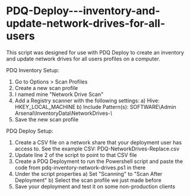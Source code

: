 # PDQ-Deploy---inventory-and-update-network-drives-for-all-users
This script was designed for use with PDQ Deploy to create an inventory and update network drives for all users profiles on a computer.


PDQ Inventory Setup:
1) Go to Options > Scan Profiles
2) Create a new scan profile
3) I named mine "Network Drive Scan"
4) Add a Registry scanner with the following settings:
    a) Hive: HKEY_LOCAL_MACHINE
    b) Include Pattern(s): SOFTWARE\Admin Arsenal\InventoryData\NetworkDrives-*\\*
5) Save the new scan profile

PDQ Deploy Setup:
1) Create a CSV file on a network share that your deployment user has access to. See the example CSV: PDQ-NetworkDrives-Replace.csv
2) Update line 2 of the script to point to that CSV file
3) Create a PDQ Deployment to run the Powershell script and paste the code from pdq-inventory-network-drives.ps1 in there
4) Under the script properties 
    a) Set "Scanning" to "Scan After Deployment"
    b) Select the scan profile we just made before
5) Save your deployment and test it on some non-production clients
